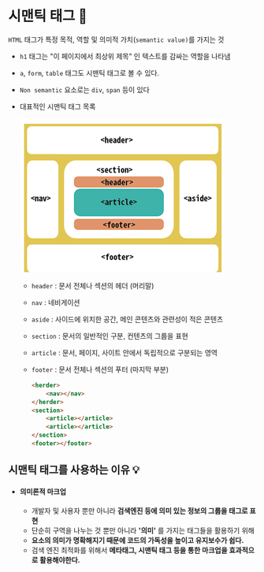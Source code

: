 # 시맨틱 태그 📑

`HTML` 태그가 특정 목적, 역할 및 의미적 가치(`semantic value)`를 가지는 것

- `h1` 태그는 "이 페이지에서 최상위 제목" 인 텍스트를 감싸는 역할을 나타냄

- `a`, `form`, `table` 태그도 시맨틱 태그로 볼 수 있다.

- `Non semantic` 요소로는 `div`, `span` 등이 있다

- 대표적인 시맨틱 태그 목록

  ![image-20220901114159631](semantic_value.assets/image-20220901114159631.png)

  

  - `header` : 문서 전체나 섹션의 헤더 (머리말)

  - `nav` : 네비게이션

  - `aside` : 사이드에 위치한 공간, 메인 콘텐츠와 관련성이 적은 콘텐츠

  - `section` : 문서의 일반적인 구분, 컨텐츠의 그룹을 표현

  - `article` : 문서, 페이지, 사이트 안에서 독립적으로 구분되는 영역

  - `footer` : 문서 전체나 섹션의 푸터 (마지막 부분)

    ```HTML
    <herder>
        <nav></nav>
    </herder>
    <section>
        <article></article>
        <article></article>
    </section>
    <footer></footer>
    ```

    



## 시맨틱 태그를 사용하는 이유 💡

- #### 의미론적 마크업

  - 개발자 및 사용자 뿐만 아니라 **검색엔진 등에 의미 있는 정보의 그룹을 태그로 표현**
  - 단순히 구역을 나누는 것 뿐만 아니라 **'의미'** 를 가지는 태그들을 활용하기 위해
  - **요소의 의미가 명확해지기 때문에 코드의 가독성을 높이고 유지보수가 쉽다.**
  - 검색 엔진 최적화를 위해서 **메타태그, 시맨틱 태그 등을 통한 마크업을 효과적으로 활용해야한다.**

   